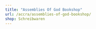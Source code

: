 ```yaml
---
title: "Assemblies Of God Bookshop"
url: /accra/assemblies-of-god-bookshop/
shop: Schreibwaren
---
```

